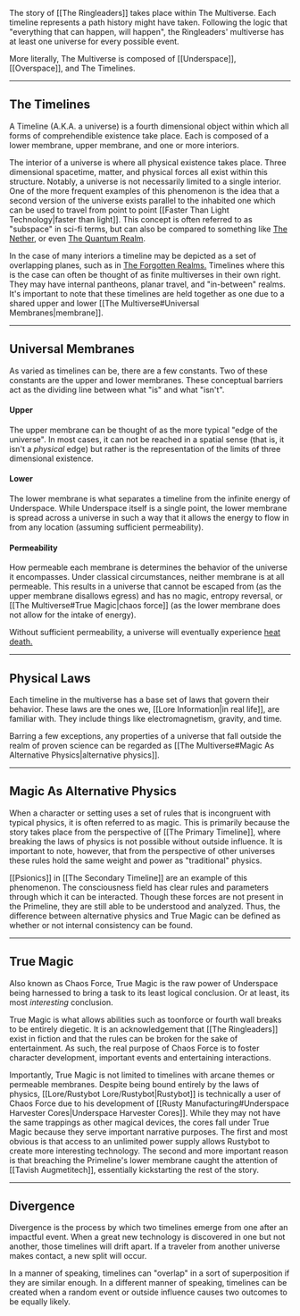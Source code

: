 The story of [[The Ringleaders]] takes place within The Multiverse. Each timeline represents a path history might have taken. Following the logic that "everything that can happen, will happen", the Ringleaders' multiverse has at least one universe for every possible event.

More literally, The Multiverse is composed of [[Underspace]], [[Overspace]], and The Timelines.

---
## The Timelines

A Timeline (A.K.A. a universe) is a fourth dimensional object within which all forms of comprehendible existence take place. Each is composed of a lower membrane, upper membrane, and one or more interiors.

The interior of a universe is where all physical existence takes place. Three dimensional spacetime, matter, and physical forces all exist within this structure. Notably, a universe is not necessarily limited to a single interior. One of the more frequent examples of this phenomenon is the idea that a second version of the universe exists parallel to the inhabited one which can be used to travel from point to point [[Faster Than Light Technology|faster than light]]. This concept is often referred to as "subspace" in sci-fi terms, but can also be compared to something like [The Nether](https://minecraft.wiki/w/The_Nether), or even [The Quantum Realm](https://marvelcinematicuniverse.fandom.com/wiki/Quantum_Realm).

In the case of many interiors a timeline may be depicted as a set of overlapping planes, such as in [The Forgotten Realms.](https://forgottenrealms.fandom.com/wiki/Prime_Material_plane?file=Ethereal-map-2e.jpg) Timelines where this is the case can often be thought of as finite multiverses in their own right. They may have internal pantheons, planar travel, and "in-between" realms. It's important to note that these timelines are held together as one due to a shared upper and lower [[The Multiverse#Universal Membranes|membrane]].

---
## Universal Membranes

As varied as timelines can be, there are a few constants. Two of these constants are the upper and lower membranes. These conceptual barriers act as the dividing line between what "is" and what "isn't".
#### Upper
The upper membrane can be thought of as the more typical "edge of the universe". In most cases, it can not be reached in a spatial sense (that is, it isn't a *physical* edge) but rather is the representation of the limits of three dimensional existence.
#### Lower
The lower membrane is what separates a timeline from the infinite energy of Underspace. While Underspace itself is a single point, the lower membrane is spread across a universe in such a way that it allows the energy to flow in from any location (assuming sufficient permeability).
#### Permeability
How permeable each membrane is determines the behavior of the universe it encompasses. Under classical circumstances, neither membrane is at all permeable. This results in a universe that cannot be escaped from (as the upper membrane disallows egress) and has no magic, entropy reversal, or [[The Multiverse#True Magic|chaos force]] (as the lower membrane does not allow for the intake of energy).

Without sufficient permeability, a universe will eventually experience [heat death.](https://en.wikipedia.org/wiki/Heat_death_of_the_universe) 

---
## Physical Laws

Each timeline in the multiverse has a base set of laws that govern their behavior. These laws are the ones we, [[Lore Information|in real life]], are familiar with. They include things like electromagnetism, gravity, and time.

Barring a few exceptions, any properties of a universe that fall outside the realm of proven science can be regarded as [[The Multiverse#Magic As Alternative Physics|alternative physics]].

---
## Magic As Alternative Physics

When a character or setting uses a set of rules that is incongruent with typical physics, it is often referred to as magic. This is primarily because the story takes place from the perspective of [[The Primary Timeline]], where breaking the laws of physics is not possible without outside influence. It is important to note, however, that from the perspective of other universes these rules hold the same weight and power as "traditional" physics.

[[Psionics]] in [[The Secondary Timeline]] are an example of this phenomenon. The consciousness field has clear rules and parameters through which it can be interacted. Though these forces are not present in the Primeline, they are still able to be understood and analyzed. Thus, the difference between alternative physics and True Magic can be defined as whether or not internal consistency can be found.

---
## True Magic

Also known as Chaos Force, True Magic is the raw power of Underspace being harnessed to bring a task to its least logical conclusion. Or at least, its most *interesting* conclusion.

True Magic is what allows abilities such as toonforce or fourth wall breaks to be entirely diegetic. It is an acknowledgement that [[The Ringleaders]] exist in fiction and that the rules can be broken for the sake of entertainment. As such, the real purpose of Chaos Force is to foster character development, important events and entertaining interactions.

Importantly, True Magic is not limited to timelines with arcane themes or permeable membranes. Despite being bound entirely by the laws of physics, [[Lore/Rustybot Lore/Rustybot|Rustybot]] is technically a user of Chaos Force due to his development of [[Rusty Manufacturing#Underspace Harvester Cores|Underspace Harvester Cores]]. While they may not have the same trappings as other magical devices, the cores fall under True Magic because they serve important narrative purposes. The first and most obvious is that access to an unlimited power supply allows Rustybot to create more interesting technology. The second and more important reason is that breaching the Primeline's lower membrane caught the attention of  [[Tavish Augmetitech]], essentially kickstarting the rest of the story.

---
## Divergence

Divergence is the process by which two timelines emerge from one after an impactful event. When a great new technology is discovered in one but not another, those timelines will drift apart. If a traveler from another universe makes contact, a new split will occur. 

In a manner of speaking, timelines can "overlap" in a sort of superposition if they are similar enough. In a different manner of speaking, timelines can be created when a random event or outside influence causes two outcomes to be equally likely.